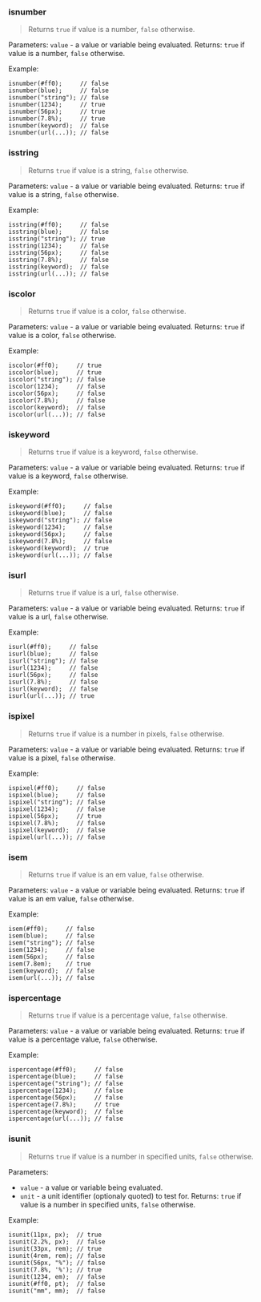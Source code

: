 <a id="isnumber"></a>
### isnumber

> Returns `true` if value is a number, `false` otherwise.

Parameters: `value` - a value or variable being evaluated.
Returns: `true` if value is a number, `false` otherwise.

Example: 
```less
isnumber(#ff0);     // false
isnumber(blue);     // false
isnumber("string"); // false
isnumber(1234);     // true
isnumber(56px);     // true
isnumber(7.8%);     // true
isnumber(keyword);  // false
isnumber(url(...)); // false
```


<a id="isstring"></a>
### isstring

> Returns `true` if value is a string, `false` otherwise.

Parameters: `value` - a value or variable being evaluated.
Returns: `true` if value is a string, `false` otherwise.

Example: 
```less
isstring(#ff0);     // false
isstring(blue);     // false
isstring("string"); // true
isstring(1234);     // false
isstring(56px);     // false
isstring(7.8%);     // false
isstring(keyword);  // false
isstring(url(...)); // false
```


<a id="iscolor"></a>
### iscolor

> Returns `true` if value is a color, `false` otherwise.

Parameters: `value` - a value or variable being evaluated.
Returns: `true` if value is a color, `false` otherwise.

Example: 
```less
iscolor(#ff0);     // true
iscolor(blue);     // true
iscolor("string"); // false
iscolor(1234);     // false
iscolor(56px);     // false
iscolor(7.8%);     // false
iscolor(keyword);  // false
iscolor(url(...)); // false
```


<a id="iskeyword"></a>
### iskeyword

> Returns `true` if value is a keyword, `false` otherwise.

Parameters: `value` - a value or variable being evaluated.
Returns: `true` if value is a keyword, `false` otherwise.

Example: 
```less
iskeyword(#ff0);     // false
iskeyword(blue);     // false
iskeyword("string"); // false
iskeyword(1234);     // false
iskeyword(56px);     // false
iskeyword(7.8%);     // false
iskeyword(keyword);  // true
iskeyword(url(...)); // false
```


<a id="isurl"></a>
### isurl

> Returns `true` if value is a url, `false` otherwise.

Parameters: `value` - a value or variable being evaluated.
Returns: `true` if value is a url, `false` otherwise.

Example: 
```less
isurl(#ff0);     // false
isurl(blue);     // false
isurl("string"); // false
isurl(1234);     // false
isurl(56px);     // false
isurl(7.8%);     // false
isurl(keyword);  // false
isurl(url(...)); // true
```


<a id="ispixel"></a>
### ispixel

> Returns `true` if value is a number in pixels, `false` otherwise.

Parameters: `value` - a value or variable being evaluated.
Returns: `true` if value is a pixel, `false` otherwise.

Example: 
```less
ispixel(#ff0);     // false
ispixel(blue);     // false
ispixel("string"); // false
ispixel(1234);     // false
ispixel(56px);     // true
ispixel(7.8%);     // false
ispixel(keyword);  // false
ispixel(url(...)); // false
```


<a id="isem"></a>
### isem

> Returns `true` if value is an em value, `false` otherwise.

Parameters: `value` - a value or variable being evaluated.
Returns: `true` if value is an em value, `false` otherwise.

Example: 
```less
isem(#ff0);     // false
isem(blue);     // false
isem("string"); // false
isem(1234);     // false
isem(56px);     // false
isem(7.8em);    // true
isem(keyword);  // false
isem(url(...)); // false
```


<a id="ispercentage"></a>
### ispercentage

> Returns `true` if value is a percentage value, `false` otherwise.

Parameters: `value` - a value or variable being evaluated.
Returns: `true` if value is a percentage value, `false` otherwise.

Example: 
```less
ispercentage(#ff0);     // false
ispercentage(blue);     // false
ispercentage("string"); // false
ispercentage(1234);     // false
ispercentage(56px);     // false
ispercentage(7.8%);     // true
ispercentage(keyword);  // false
ispercentage(url(...)); // false
```


<a id="isunit"></a>
### isunit

> Returns `true` if value is a number in specified units, `false` otherwise.

Parameters: 
* `value` - a value or variable being evaluated.
* `unit` - a unit identifier (optionaly quoted) to test for.
Returns: `true` if value is a number in specified units, `false` otherwise.

Example: 
```less
isunit(11px, px);  // true
isunit(2.2%, px);  // false
isunit(33px, rem); // true
isunit(4rem, rem); // false
isunit(56px, "%"); // false
isunit(7.8%, '%'); // true
isunit(1234, em);  // false
isunit(#ff0, pt);  // false
isunit("mm", mm);  // false
```
